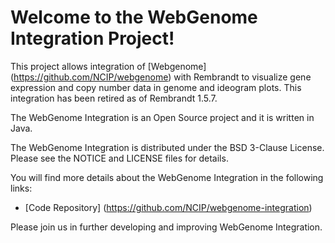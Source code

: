 Welcome to the WebGenome Integration Project!
=====================================

This project allows integration of [Webgenome] (https://github.com/NCIP/webgenome) with Rembrandt to visualize 
gene expression and copy number data in genome and ideogram plots. This integration has been retired as of Rembrandt 1.5.7.

The WebGenome Integration is an Open Source project and it is written in Java.

The WebGenome Integration is distributed under the BSD 3-Clause License.
Please see the NOTICE and LICENSE files for details.

You will find more details about the WebGenome Integration in the following links:
 * [Code Repository] (https://github.com/NCIP/webgenome-integration)
 
Please join us in further developing and improving WebGenome Integration.
